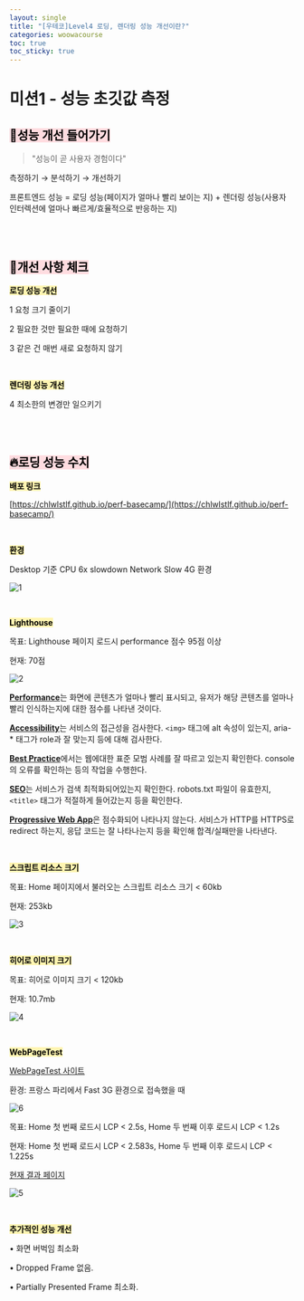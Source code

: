 ```yaml
---
layout: single
title: "[우테코]Level4 로딩, 렌더링 성능 개선이란?"
categories: woowacourse
toc: true
toc_sticky: true
---
```


# 미션1 - 성능 초깃값 측정

## <mark style='background-color: #ffdce0'>📌성능 개선 들어가기</mark>

> "성능이 곧 사용자 경험이다"

측정하기 → 분석하기 → 개선하기

프론트엔드 성능 = 로딩 성능(페이지가 얼마나 빨리 보이는 지) + 렌더링 성능(사용자 인터렉션에 얼마나 빠르게/효율적으로 반응하는 지)

<br>
<br>

## <mark style='background-color: #ffdce0'>📌개선 사항 체크</mark>

**<mark style='background-color: #fff5b1'>로딩 성능 개선</mark>**

1 요청 크기 줄이기

2 필요한 것만 필요한 때에 요청하기

3 같은 건 매번 새로 요청하지 않기

<br>

**<mark style='background-color: #fff5b1'>렌더링 성능 개선</mark>**

4 최소한의 변경만 일으키기

<br>
<br>

## <mark style='background-color: #ffdce0'>🔥로딩 성능 수치</mark>

**<mark style='background-color: #fff5b1'>배포 링크</mark>**

[https://chlwlstlf.github.io/perf-basecamp/](https://chlwlstlf.github.io/perf-basecamp/)

<br>

**<mark style='background-color: #fff5b1'>환경</mark>**

Desktop 기준 CPU 6x slowdown Network Slow 4G 환경

![1](https://github.com/user-attachments/assets/e0469390-f2c5-4972-980b-22f7b9309c26)

<br>

**<mark style='background-color: #fff5b1'>Lighthouse</mark>**

목표: Lighthouse 페이지 로드시 performance 점수 95점 이상

현재: 70점

![2](https://github.com/user-attachments/assets/73dfe5f3-53ad-46d1-a942-1b43cdc6a711)

[**Performance**](https://web.dev/performance-scoring/)는 화면에 콘텐츠가 얼마나 빨리 표시되고, 유저가 해당 콘텐츠를 얼마나 빨리 인식하는지에 대한 점수를 나타낸 것이다.

[**Accessibility**](https://web.dev/accessibility-scoring/)는 서비스의 접근성을 검사한다. `<img>` 태그에 alt 속성이 있는지, aria-\* 태그가 role과 잘 맞는지 등에 대해 검사한다.

[**Best Practice**](https://web.dev/lighthouse-best-practices/)에서는 웹에대한 표준 모범 사례를 잘 따르고 있는지 확인한다. console의 오류를 확인하는 등의 작업을 수행한다.

[**SEO**](https://developers.google.com/search/docs/advanced/guidelines/webmaster-guidelines)는 서비스가 검색 최적화되어있는지 확인한다. robots.txt 파일이 유효한지, `<title>` 태그가 적절하게 들어갔는지 등을 확인한다.

[**Progressive Web App**](https://web.dev/pwa-checklist/)은 점수화되어 나타나지 않는다. 서비스가 HTTP를 HTTPS로 redirect 하는지, 응답 코드는 잘 나타나는지 등을 확인해 합격/실패만을 나타낸다.

<br>

**<mark style='background-color: #fff5b1'>스크립트 리소스 크기</mark>**

목표: Home 페이지에서 불러오는 스크립트 리소스 크기 < 60kb

현재: 253kb

![3](https://github.com/user-attachments/assets/bbbea860-212c-4c18-95b7-457a3a0c4b0e)

<br>

**<mark style='background-color: #fff5b1'>히어로 이미지 크기</mark>**

목표: 히어로 이미지 크기 < 120kb

현재: 10.7mb

![4](https://github.com/user-attachments/assets/83da0932-a72e-487f-b51e-324aa5d7812b)

<br>

**<mark style='background-color: #fff5b1'>WebPageTest</mark>**

[WebPageTest 사이트](https://www.webpagetest.org/)

환경: 프랑스 파리에서 Fast 3G 환경으로 접속했을 때

![6](https://github.com/user-attachments/assets/aa23c9ef-c02c-4448-b62d-f1a981951c52)

목표: Home 첫 번째 로드시 LCP < 2.5s, Home 두 번째 이후 로드시 LCP < 1.2s

현재: Home 첫 번째 로드시 LCP < 2.583s, Home 두 번째 이후 로드시 LCP < 1.225s

[현재 결과 페이지](https://www.webpagetest.org/result/240904_BiDcDA_242/)

![5](https://github.com/user-attachments/assets/42a31a5a-c0b3-41f6-96a0-42ce32179b32)

<br>

**<mark style='background-color: #fff5b1'>추가적인 성능 개선</mark>**

• 화면 버벅임 최소화

• Dropped Frame 없음.

• Partially Presented Frame 최소화.
